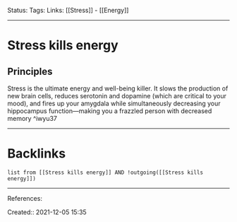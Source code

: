 Status: 
Tags: 
Links: [[Stress]] - [[Energy]]
___
# Stress kills energy
## Principles
Stress is the ultimate energy and well-being killer. It slows the production of new brain cells, reduces serotonin and dopamine (which are critical to your mood), and fires up your amygdala while simultaneously decreasing your hippocampus function—making you a frazzled person with decreased memory ^iwyu37
___
# Backlinks
```dataview
list from [[Stress kills energy]] AND !outgoing([[Stress kills energy]])
```
___
References:

Created:: 2021-12-05 15:35
